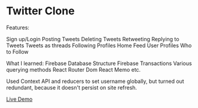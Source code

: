 # Twitter Clone

Features:

Sign up/Login
Posting Tweets
Deleting Tweets
Retweeting
Replying to Tweets
Tweets as threads
Following Profiles
Home Feed
User Profiles
Who to Follow

What I learned:
Firebase Database Structure
Firebase Transactions
Various querying methods
React Router Dom
React Memo
etc.

Used Context API and reducers to set username globally, but turned out redundant, because it doesn't persist on site refresh.

[Live Demo](https://twitter-clone-16a7c.web.app)
